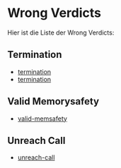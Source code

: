 # Wrong Verdicts

Hier ist die Liste der Wrong Verdicts:

## Termination

- [termination](https://gitlab.com/sosy-lab/benchmarking/sv-benchmarks/-/blob/main/c/termination-crafted/Bangalore_v2.c)
- [termination](https://gitlab.com/sosy-lab/benchmarking/sv-benchmarks/-/blob/main/c/termination-restricted-15/NO_24.c)

## Valid Memorysafety

- [valid-memsafety](https://gitlab.com/sosy-lab/benchmarking/sv-benchmarks/-/blob/main/c/termination-15/cstrcat_reverse_alloca.c)

## Unreach Call
- [unreach-call](https://gitlab.com/sosy-lab/benchmarking/sv-benchmarks/-/blob/main/c/loops/verisec_OpenSER_cases1_stripFullBoth_arr.c)
